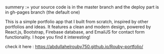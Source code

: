 
summery := your source code is in the master branch and the deploy part is in gh-pages branch (the default one) 


This is a simple portfolio app that I built from scratch, inspired by other portfolios and ideas. It features a clean and modern design, powered by React.js, Bootstrap, Firebase database, and EmailJS for contact form functionality. I hope you find it interesting!

check it here : https://abdullahelrouby750.github.io/Rouby-portfolio/

